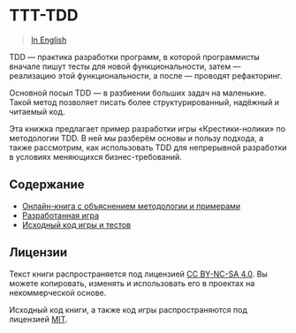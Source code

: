 # TTT-TDD

> [In English](./docs/en.md)

TDD — практика разработки программ, в которой программисты вначале пишут тесты для новой функциональности, затем — реализацию этой функциональности, а после — проводят рефакторинг.

Основной посыл TDD — в разбиении больших задач на маленькие. Такой метод позволяет писать более структурированный, надёжный и читаемый код.

Эта книжка предлагает пример разработки игры «Крестики-нолики» по методологии TDD. В ней мы разберём основы и пользу подхода, а также рассмотрим, как использовать TDD для непрерывной разработки в условиях меняющихся бизнес-требований.

## Содержание

- [Онлайн-книга с объяснением методологии и примерами](https://bespoyasov.ru/ttt-tdd/)
- [Разработанная игра](https://bespoyasov.ru/ttt-tdd/game/)
- [Исходный код игры и тестов](https://github.com/bespoyasov/ttt-tdd/tree/master/game)

## Лицензии

Текст книги распространяется под лицензией [CC BY-NC-SA 4.0](https://creativecommons.org/licenses/by-nc-sa/4.0/). Вы можете копировать, изменять и использовать его в проектах на некоммерческой основе.

Исходный код книги, а также код игры распространяются под лицензией [MIT](https://opensource.org/licenses/MIT).
